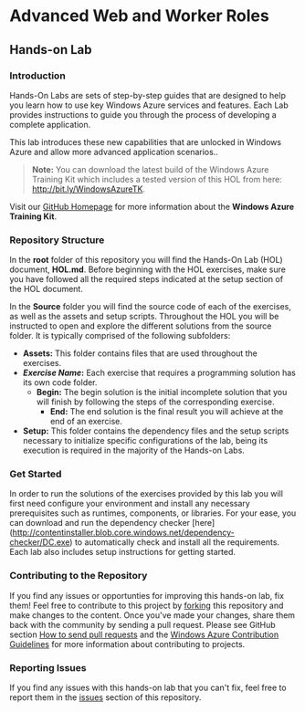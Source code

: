 # Advanced Web and Worker Roles #

## Hands-on Lab ##

### Introduction ###

Hands-On Labs are sets of step-by-step guides that are designed to help you learn how to use key Windows Azure services and features.  Each Lab provides instructions to guide you through the process of developing a complete application.

This lab introduces these new capabilities that are unlocked in Windows Azure and allow more advanced application scenarios..

> **Note:** You can download the latest build of the Windows Azure Training Kit which includes a tested version of this HOL from here: http://bit.ly/WindowsAzureTK.

Visit our [GitHub Homepage](http://windowsazure-trainingkit.github.com/) for more information about the **Windows Azure Training Kit**.

### Repository Structure ###

In the **root** folder of this repository you will find the Hands-On Lab (HOL) document, **HOL.md**. Before beginning with the HOL exercises, make sure you have followed all the required steps indicated at the setup section of the HOL document. 

In the **Source** folder you will find the source code of each of the exercises, as well as the assets and setup scripts. Throughout the HOL you will be instructed to open and explore the different solutions from the source folder. It is typically comprised of the following subfolders:

- **Assets:** This folder contains files that are used throughout the exercises.
- **_Exercise Name_:** Each exercise that requires a programming solution has its own code folder.
  - **Begin:** The begin solution is the initial incomplete solution that you will finish by following the steps of the corresponding exercise.
	- **End:** The end solution is the final result you will achieve at the end of an exercise.
- **Setup:** This folder contains the dependency files and the setup scripts necessary to initialize specific configurations of the lab, being its execution is required in the majority of the Hands-on Labs.

### Get Started ###

In order to run the solutions of the exercises provided by this lab you will first need configure your environment and install any necessary prerequisites such as runtimes, components, or libraries. For your ease, you can download and run the dependency checker [here] (http://contentinstaller.blob.core.windows.net/dependency-checker/DC.exe) to automatically check and install all the requirements.  Each lab also includes setup instructions for getting started.

### Contributing to the Repository ###

If you find any issues or opportunties for improving this hands-on lab, fix them! Feel free to contribute to this project by [forking](http://help.github.com/fork-a-repo/) this repository and make changes to the content. Once you've made your changes, share them back with the community by sending a pull request. Please see GitHub section [How to send pull requests](http://help.github.com/send-pull-requests/) and the [Windows Azure Contribution Guidelines](http://windowsazure.github.com/guidelines.html) for more information about contributing to projects.

### Reporting Issues ###

If you find any issues with this hands-on lab that you can't fix, feel free to report them in the [issues](https://github.com/WindowsAzure-TrainingKit/HOL-AdvancedWebWorkerRoles/issues) section of this repository.